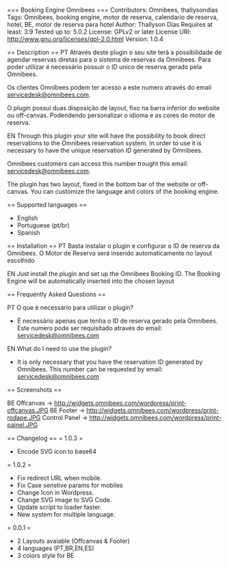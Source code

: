 === Booking Engine Omnibees ===
Contributors: Omnibees, thallysondias
Tags: Omnibees, booking engine, motor de reserva, calendario de reserva, hotel, BE, motor de reserva para hotel
Author: Thallyson Dias
Requires at least: 3.9
Tested up to: 5.0.2
License: GPLv2 or later
License URI: http://www.gnu.org/licenses/gpl-2.0.html
Version: 1.0.4
 

== Description ==
PT
Através deste plugin o seu site terá a possibilidade de agendar reservas diretas para o sistema de reservas da Omnibees.
Para poder utilizar é necessário possuir o ID unico de reserva gerado pela Omnibees.

Os clientes Omnibees podem ter acesso a este numero através do email servicedesk@omnibees.com.

O plugin possui duas disposição de layout, fixo na barra inferior do website ou off-canvas.
Podendendo personalizar o idioma e as cores do motor de reserva.

EN 
Through this plugin your site will have the possibility to book direct reservations to the Omnibees reservation system.
In order to use it is necessary to have the unique reservation ID generated by Omnibees.

Omnibees customers can access this number trought this email: servicedesk@omnibees.com.

The plugin has two layout, fixed in the bottom bar of the website or off-canvas.
You can customize the language and colors of the booking engine.


== Supported languages ==

* English
* Portuguese (pt/br)
* Spanish

== Installation ==
PT
Basta instalar o plugin e configurar o ID de reserva da Omnibees.
O Motor de Reserva será inserido automaticamente no layout escolhido

EN
Just install the plugin and set up the Omnibees Booking ID.
The Booking Engine will be automatically inserted into the chosen layout

== Frequently Asked Questions ==

PT
O que é necessário para utilizar o plugin?
- É necessário apenas que tenha o ID de reserva gerado pela Omnibees. Este numero pode ser requisitado através do email: servicedesk@omnibees.com

EN
What do I need to use the plugin?
- It is only necessary that you have the reservation ID generated by Omnibees. This number can be requested by email: servicedesk@omnibees.com


== Screenshots ==

BE Offcanvas -> http://widgets.omnibees.com/wordpress/print-offcanvas.JPG
BE Footer -> http://widgets.omnibees.com/wordpress/print-rodape.JPG
Control Panel -> http://widgets.omnibees.com/wordpress/print-painel.JPG

== Changelog ==
= 1.0.3 =
* Encode SVG icon to base64

= 1.0.2 =
* Fix redirect URL when mobile.
* Fix Case senstive params for mobiles
* Change Icon in Wordpress.
* Change SVG image to SVG Code.
* Update script to loader faster.
* New system for multiple language.

= 0.0.1 =
* 2 Layouts avaiable (Offcanvas & Footer)
* 4 languages (PT,BR,EN,ES)
* 3 colors style for BE